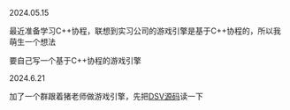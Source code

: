 2024.05.15

最近准备学习C++协程，联想到实习公司的游戏引擎是基于C++协程的，所以我萌生一个想法

要自己写一个基于C++协程的游戏引擎

2024.6.21

加了一个群跟着猪老师做游戏引擎，先把[DSV源码](https://github.com/chen6556/DSV/tree/main)读一下
